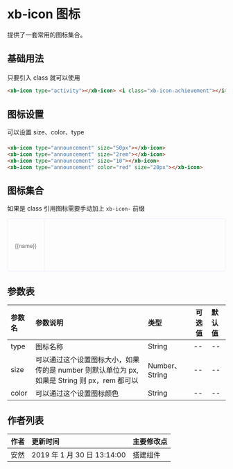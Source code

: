 # xb-icon 图标

提供了一套常用的图标集合。

## 基础用法

<div style="margin-top:20px">
  <xb-icon type="activity"></xb-icon>
  <i class="xb-icon-achievement"></i>
</div>

只要引入 class 就可以使用

```html
<xb-icon type="activity"></xb-icon> <i class="xb-icon-achievement"></i>
```

## 图标设置

可以设置 size、color、type

<div style="margin-top:20px">
  <xb-icon type="announcement" size="50px"></xb-icon>
  <xb-icon type="announcement" size="2rem"></xb-icon>
  <xb-icon type="announcement" size=10 ></xb-icon>
  <xb-icon type="announcement" color="red" size="20px"></xb-icon>
</div>

```html
<xb-icon type="announcement" size="50px"></xb-icon>
<xb-icon type="announcement" size="2rem"></xb-icon>
<xb-icon type="announcement" size="10"></xb-icon>
<xb-icon type="announcement" color="red" size="20px"></xb-icon>
```

## 图标集合

如果是 class 引用图标需要手动加上 `xb-icon-` 前缀

<ul class="icon-list">
  <li v-for="name in icons" :key="name">
    <span class="icon-list-span">
      <xb-icon :type="name"></xb-icon>
      <span>{{name}}</span>
    </span>
  </li>
</ul>

<script>
var requireSvg = require.context(
    // 其组件目录的相对路径
    "../../../assets/iconfontSvg",
    // 是否查询其子目录
    false,
    // 匹配基础组件文件名的正则表达式
    /\.svg$/
  );
var iconList=[];
requireSvg.keys().forEach((fileName)=>{
  iconList.push(fileName.replace(/^\.\/(.*)\.svg+$/, "$1"))
});

export default {
  data() {
    return {
      icons: iconList
    };
  }
}
</script>

<style>
.icon-list{
    overflow: hidden;
    list-style: none;
    padding: 0;
    border: 1px solid #eaeefb;
    border-radius: 4px;
}
.icon-list li {
    float: left;
    width: 16.66%;
    text-align: center;
    height: 120px;
    line-height: 120px;
    color: #666;
    font-size: 13px;
    transition: color .15s linear;
    border-right: 1px solid #eee;
    border-bottom: 1px solid #eee;
    margin-right: -1px;
    margin-bottom: -1px;
}
.icon-list-span{
    display: inline-block;
    line-height: normal;
    vertical-align: middle;
    font-family: Helvetica Neue,Helvetica,PingFang SC,Hiragino Sans GB,Microsoft YaHei,SimSun,sans-serif;
}
.icon-list-span i{
  display: block;
  font-size: 32px;
  margin-bottom: 15px;
  color: #606266;
}
</style>

## 参数表

| 参数名 | 参数说明                                                                                    | 类型           | 可选值 | 默认值 |
| :----- | :------------------------------------------------------------------------------------------ | :------------- | ------ | :----- |
| type   | 图标名称                                                                                    | String         | --     | --     |
| size   | 可以通过这个设置图标大小，如果传的是 number 则默认单位为 px,如果是 String 则 px，rem 都可以 | Number、String | --     | --     |
| color  | 可以通过这个设置图标颜色                                                                    | String         | --     | --     |

## 作者列表

| 作者 | 更新时间                    | 主要修改点 |
| :--- | :-------------------------- | :--------- |
| 安然 | 2019 年 1 月 30 日 13:14:00 | 搭建组件   |
